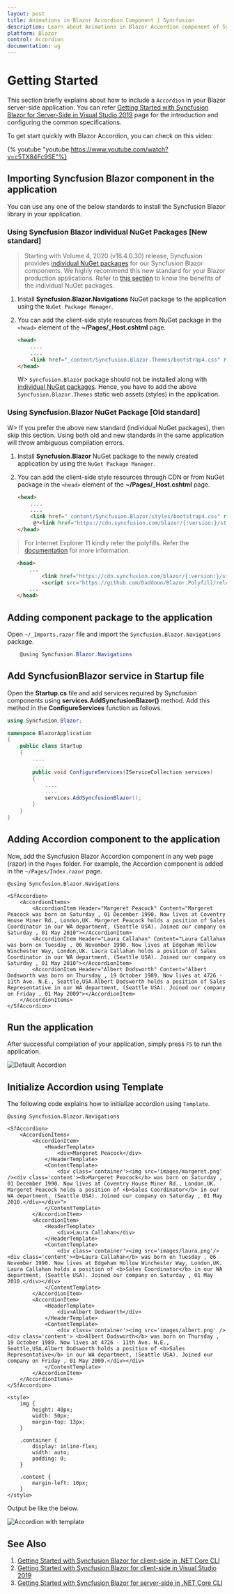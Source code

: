 ```yaml
---
layout: post
title: Animations in Blazor Accordion Component | Syncfusion 
description: Learn about Animations in Blazor Accordion component of Syncfusion, and more details.
platform: Blazor
control: Accordion
documentation: ug
---
```


# Getting Started

This section briefly explains about how to include a `Accordion` in your Blazor server-side application. You can refer [Getting Started with Syncfusion Blazor for Server-Side in Visual Studio 2019](../getting-started/blazor-server-side-visual-studio-2019/) page for the introduction and configuring the common specifications.

To get start quickly with Blazor Accordion, you can check on this video:

{% youtube
"youtube:https://www.youtube.com/watch?v=c5TX84Fc9SE"%}

## Importing Syncfusion Blazor component in the application

You can use any one of the below standards to install the Syncfusion Blazor library in your application.

### Using Syncfusion Blazor individual NuGet Packages [New standard]

> Starting with Volume 4, 2020 (v18.4.0.30) release, Syncfusion provides [individual NuGet packages](https://blazor.syncfusion.com/documentation/nuget-packages/) for our Syncfusion Blazor components. We highly recommend this new standard for your Blazor production applications. Refer to [this section](https://blazor.syncfusion.com/documentation/nuget-packages/#benefits-of-using-individual-nuget-packages) to know the benefits of the individual NuGet packages.

1. Install **Syncfusion.Blazor.Navigations** NuGet package to the application using the `NuGet Package Manager`.

2. You can add the client-side style resources from NuGet package in the `<head>` element of the **~/Pages/_Host.cshtml** page.

    ```html
    <head>
        ....
        ....
        <link href="_content/Syncfusion.Blazor.Themes/bootstrap4.css" rel="stylesheet" />
    </head>
    ```

    W> `Syncfusion.Blazor` package should not be installed along with [individual NuGet packages](https://blazor.syncfusion.com/documentation/nuget-packages/). Hence, you have to add the above `Syncfusion.Blazor.Themes` static web assets (styles) in the application.

### Using Syncfusion.Blazor NuGet Package [Old standard]

W> If you prefer the above new standard (individual NuGet packages), then skip this section. Using both old and new standards in the same application will throw ambiguous compilation errors.

1. Install **Syncfusion.Blazor** NuGet package to the newly created application by using the `NuGet Package Manager`.

2. You can add the client-side style resources through CDN or from NuGet package in the `<head>` element of the **~/Pages/_Host.cshtml** page.

    ```html
    <head>
        ....
        ....
        <link href="_content/Syncfusion.Blazor/styles/bootstrap4.css" rel="stylesheet" />
         @*<link href="https://cdn.syncfusion.com/blazor/{:version:}/styles/bootstrap4.css" rel="stylesheet" />*@
    </head>
    ```

> For Internet Explorer 11 kindly refer the polyfills. Refer the [documentation](../../common/how-to/render-blazor-server-app-in-ie/) for more information.

 ```html
    <head>
        ...
            <link href="https://cdn.syncfusion.com/blazor/{:version:}/styles/bootstrap4.css" rel="stylesheet" />
            <script src="https://github.com/Daddoon/Blazor.Polyfill/releases/download/3.0.1/blazor.polyfill.min.js"></script>
        ...
    </head>
```

## Adding component package to the application

Open `~/_Imports.razor` file and import the `Syncfusion.Blazor.Navigations` package.

```csharp
    @using Syncfusion.Blazor.Navigations
```

## Add SyncfusionBlazor service in Startup file

Open the **Startup.cs** file and add services required by Syncfusion components using  **services.AddSyncfusionBlazor()** method. Add this method in the **ConfigureServices** function as follows.

```csharp
using Syncfusion.Blazor;

namespace BlazorApplication
{
    public class Startup
    {
        ....
        ....
        public void ConfigureServices(IServiceCollection services)
        {
            ....
            ....
            services.AddSyncfusionBlazor();
        }
    }
}
```

## Adding Accordion component to the application

Now, add the Syncfusion Blazor Accordion component in any web page (razor) in the `Pages` folder. For example, the Accordion component is added in the `~/Pages/Index.razor` page.

```cshtml
@using Syncfusion.Blazor.Navigations

<SfAccordion>
    <AccordionItems>
        <AccordionItem Header="Margeret Peacock" Content="Margeret Peacock was born on Saturday , 01 December 1990. Now lives at Coventry House Miner Rd., London,UK. Margeret Peacock holds a position of Sales Coordinator in our WA department, (Seattle USA). Joined our company on Saturday , 01 May 2010"></AccordionItem>
        <AccordionItem Header="Laura Callahan" Content="Laura Callahan was born on Tuesday , 06 November 1990. Now lives at Edgeham Hollow Winchester Way, London,UK. Laura Callahan holds a position of Sales Coordinator in our WA department, (Seattle USA). Joined our company on Saturday , 01 May 2010"></AccordionItem>
        <AccordionItem Header="Albert Dodsworth" Content="Albert Dodsworth was born on Thursday , 19 October 1989. Now lives at 4726 - 11th Ave. N.E., Seattle,USA.Albert Dodsworth holds a position of Sales Representative in our WA department, (Seattle USA). Joined our company on Friday , 01 May 2009"></AccordionItem>
    </AccordionItems>
</SfAccordion>
```

## Run the application

After successful compilation of your application, simply press `F5` to run the application.

![Default Accordion](./images/browser-output.png)

## Initialize Accordion using Template

The following code explains how to initialize accordion using `Template`.

```cshtml
@using Syncfusion.Blazor.Navigations

<SfAccordion>
    <AccordionItems>
        <AccordionItem>
            <HeaderTemplate>
                <div>Margeret Peacock</div>
            </HeaderTemplate>
            <ContentTemplate>
                <div class='container'><img src='images/margeret.png' /><div class='content'><b>Margeret Peacock</b> was born on Saturday , 01 December 1990. Now lives at Coventry House Miner Rd., London,UK. Margeret Peacock holds a position of <b>Sales Coordinator</b> in our WA department, (Seattle USA). Joined our company on Saturday , 01 May 2010.</div></div>">
            </ContentTemplate>
        </AccordionItem>
        <AccordionItem>
            <HeaderTemplate>
                <div>Laura Callahan</div>
            </HeaderTemplate>
            <ContentTemplate>
                <div class='container'><img src='images/laura.png'/><div class='content'><b>Laura Callahan</b> was born on Tuesday , 06 November 1990. Now lives at Edgeham Hollow Winchester Way, London,UK. Laura Callahan holds a position of <b>Sales Coordinator</b> in our WA department, (Seattle USA). Joined our company on Saturday , 01 May 2010.</div></div>
            </ContentTemplate>
        </AccordionItem>
        <AccordionItem>
            <HeaderTemplate>
                <div>Albert Dodsworth</div>
            </HeaderTemplate>
            <ContentTemplate>
                <div class='container'><img src='images/albert.png' /><div class='content'> <b>Albert Dodsworth</b> was born on Thursday , 19 October 1989. Now lives at 4726 - 11th Ave. N.E., Seattle,USA.Albert Dodsworth holds a position of <b>Sales Representative</b> in our WA department, (Seattle USA). Joined our company on Friday , 01 May 2009.</div></div>
            </ContentTemplate>
        </AccordionItem>
    </AccordionItems>
</SfAccordion>

<style>
    img {
        height: 40px;
        width: 50px;
        margin-top: 13px;
    }

    .container {
        display: inline-flex;
        width: auto;
        padding: 0;
    }

    .content {
        margin-left: 10px;
    }
</style>
```

Output be like the below.

![Accordion with template](./images/template.png)

## See Also

1. [Getting Started with Syncfusion Blazor for client-side in .NET Core CLI](../getting-started/blazor-webassembly-dotnet-cli/)
2. [Getting Started with Syncfusion Blazor for client-side in Visual Studio 2019](../getting-started/blazor-webassembly-visual-studio-2019/)
3. [Getting Started with Syncfusion Blazor for server-side in .NET Core CLI](../getting-started/blazor-server-side-dotnet-cli/)
